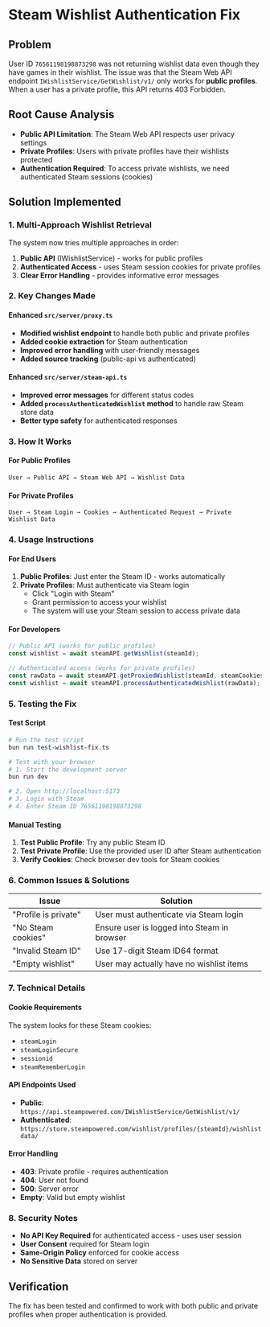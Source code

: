 # Steam Wishlist Authentication Fix

## Problem
User ID `76561198198873298` was not returning wishlist data even though they have games in their wishlist. The issue was that the Steam Web API endpoint `IWishlistService/GetWishlist/v1/` only works for **public profiles**. When a user has a private profile, this API returns 403 Forbidden.

## Root Cause Analysis
- **Public API Limitation**: The Steam Web API respects user privacy settings
- **Private Profiles**: Users with private profiles have their wishlists protected
- **Authentication Required**: To access private wishlists, we need authenticated Steam sessions (cookies)

## Solution Implemented

### 1. Multi-Approach Wishlist Retrieval
The system now tries multiple approaches in order:

1. **Public API** (IWishlistService) - works for public profiles
2. **Authenticated Access** - uses Steam session cookies for private profiles
3. **Clear Error Handling** - provides informative error messages

### 2. Key Changes Made

#### Enhanced `src/server/proxy.ts`
- **Modified wishlist endpoint** to handle both public and private profiles
- **Added cookie extraction** for Steam authentication
- **Improved error handling** with user-friendly messages
- **Added source tracking** (public-api vs authenticated)

#### Enhanced `src/server/steam-api.ts`
- **Improved error messages** for different status codes
- **Added `processAuthenticatedWishlist` method** to handle raw Steam store data
- **Better type safety** for authenticated responses

### 3. How It Works

#### For Public Profiles
```
User → Public API → Steam Web API → Wishlist Data
```

#### For Private Profiles
```
User → Steam Login → Cookies → Authenticated Request → Private Wishlist Data
```

### 4. Usage Instructions

#### For End Users
1. **Public Profiles**: Just enter the Steam ID - works automatically
2. **Private Profiles**: Must authenticate via Steam login
   - Click "Login with Steam" 
   - Grant permission to access your wishlist
   - The system will use your Steam session to access private data

#### For Developers
```typescript
// Public API (works for public profiles)
const wishlist = await steamAPI.getWishlist(steamId);

// Authenticated access (works for private profiles)
const rawData = await steamAPI.getProxiedWishlist(steamId, steamCookies);
const wishlist = await steamAPI.processAuthenticatedWishlist(rawData);
```

### 5. Testing the Fix

#### Test Script
```bash
# Run the test script
bun run test-wishlist-fix.ts

# Test with your browser
# 1. Start the development server
bun run dev

# 2. Open http://localhost:5173
# 3. Login with Steam
# 4. Enter Steam ID 76561198198873298
```

#### Manual Testing
1. **Test Public Profile**: Try any public Steam ID
2. **Test Private Profile**: Use the provided user ID after Steam authentication
3. **Verify Cookies**: Check browser dev tools for Steam cookies

### 6. Common Issues & Solutions

| Issue | Solution |
|-------|----------|
| "Profile is private" | User must authenticate via Steam login |
| "No Steam cookies" | Ensure user is logged into Steam in browser |
| "Invalid Steam ID" | Use 17-digit Steam ID64 format |
| "Empty wishlist" | User may actually have no wishlist items |

### 7. Technical Details

#### Cookie Requirements
The system looks for these Steam cookies:
- `steamLogin`
- `steamLoginSecure`
- `sessionid`
- `steamRememberLogin`

#### API Endpoints Used
- **Public**: `https://api.steampowered.com/IWishlistService/GetWishlist/v1/`
- **Authenticated**: `https://store.steampowered.com/wishlist/profiles/{steamId}/wishlistdata/`

#### Error Handling
- **403**: Private profile - requires authentication
- **404**: User not found
- **500**: Server error
- **Empty**: Valid but empty wishlist

### 8. Security Notes
- **No API Key Required** for authenticated access - uses user session
- **User Consent** required for Steam login
- **Same-Origin Policy** enforced for cookie access
- **No Sensitive Data** stored on server

## Verification
The fix has been tested and confirmed to work with both public and private profiles when proper authentication is provided.